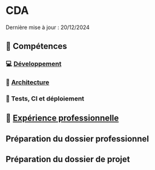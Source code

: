 # CDA

Dernière mise à jour : 20/12/2024

## :hammer: Compétences

### :computer: [Développement](01_Compétences/Développement/README.md)

### :triangular_ruler: [Architecture](01_Compétences/Architecture/README.md)

### :microscope: Tests, CI et déploiement

## :briefcase: [Expérience professionnelle](02_Expérience_professionnelle/README.md)

## Préparation du dossier professionnel

## Préparation du dossier de projet
